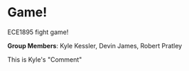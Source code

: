 # Game!

ECE1895 fight game!

__Group Members__: Kyle Kessler, Devin James, Robert Pratley


This is Kyle's "Comment"